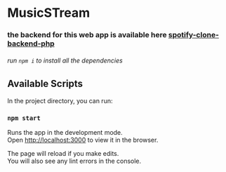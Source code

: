 # MusicSTream


### the backend for this web app is available here [spotify-clone-backend-php](https://github.com/rana-shoaib/spotify-clone-backend-php)
###### run `npm i` to install all the dependencies
## Available Scripts

In the project directory, you can run:

### `npm start`

Runs the app in the development mode.<br />
Open [http://localhost:3000](http://localhost:3000) to view it in the browser.

The page will reload if you make edits.<br />
You will also see any lint errors in the console.


